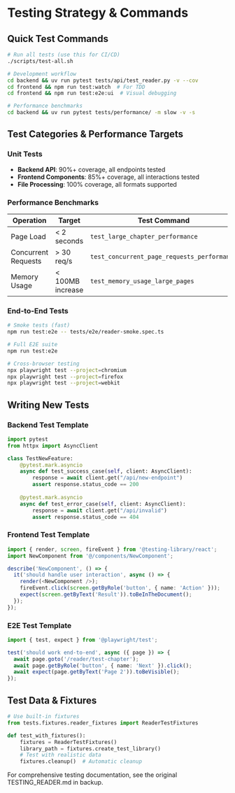# Testing Strategy & Commands

## Quick Test Commands
```bash
# Run all tests (use this for CI/CD)
./scripts/test-all.sh

# Development workflow
cd backend && uv run pytest tests/api/test_reader.py -v --cov
cd frontend && npm run test:watch  # For TDD
cd frontend && npm run test:e2e:ui  # Visual debugging

# Performance benchmarks
cd backend && uv run pytest tests/performance/ -m slow -v -s
```

## Test Categories & Performance Targets

### Unit Tests
- **Backend API**: 90%+ coverage, all endpoints tested
- **Frontend Components**: 85%+ coverage, all interactions tested
- **File Processing**: 100% coverage, all formats supported

### Performance Benchmarks
| Operation | Target | Test Command |
|-----------|--------|--------------|
| Page Load | < 2 seconds | `test_large_chapter_performance` |
| Concurrent Requests | > 30 req/s | `test_concurrent_page_requests_performance` |
| Memory Usage | < 100MB increase | `test_memory_usage_large_pages` |

### End-to-End Tests
```bash
# Smoke tests (fast)
npm run test:e2e -- tests/e2e/reader-smoke.spec.ts

# Full E2E suite
npm run test:e2e

# Cross-browser testing
npx playwright test --project=chromium
npx playwright test --project=firefox
npx playwright test --project=webkit
```

## Writing New Tests

### Backend Test Template
```python
import pytest
from httpx import AsyncClient

class TestNewFeature:
    @pytest.mark.asyncio
    async def test_success_case(self, client: AsyncClient):
        response = await client.get("/api/new-endpoint")
        assert response.status_code == 200
        
    @pytest.mark.asyncio 
    async def test_error_case(self, client: AsyncClient):
        response = await client.get("/api/invalid")
        assert response.status_code == 404
```

### Frontend Test Template
```typescript
import { render, screen, fireEvent } from '@testing-library/react';
import NewComponent from '@/components/NewComponent';

describe('NewComponent', () => {
  it('should handle user interaction', async () => {
    render(<NewComponent />);
    fireEvent.click(screen.getByRole('button', { name: 'Action' }));
    expect(screen.getByText('Result')).toBeInTheDocument();
  });
});
```

### E2E Test Template
```typescript
import { test, expect } from '@playwright/test';

test('should work end-to-end', async ({ page }) => {
  await page.goto('/reader/test-chapter');
  await page.getByRole('button', { name: 'Next' }).click();
  await expect(page.getByText('Page 2')).toBeVisible();
});
```

## Test Data & Fixtures
```python
# Use built-in fixtures
from tests.fixtures.reader_fixtures import ReaderTestFixtures

def test_with_fixtures():
    fixtures = ReaderTestFixtures()
    library_path = fixtures.create_test_library()
    # Test with realistic data
    fixtures.cleanup()  # Automatic cleanup
```

For comprehensive testing documentation, see the original TESTING_READER.md in backup.

